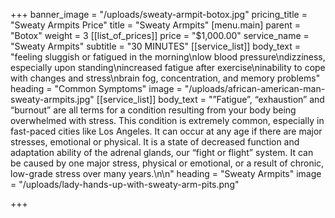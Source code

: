 +++
banner_image = "/uploads/sweaty-armpit-botox.jpg"
pricing_title = "Sweaty Armpits Price"
title = "Sweaty Armpits"
[menu.main]
parent = "Botox"
weight = 3
[[list_of_prices]]
price = "$1,000.00"
service_name = "Sweaty Armpits"
subtitle = "30 MINUTES"
[[service_list]]
body_text = "feeling sluggish or fatigued in the morning\nlow blood pressure\ndizziness, especially upon standing\nincreased fatigue after exercise\ninability to cope with changes and stress\nbrain fog, concentration, and memory problems"
heading = "Common Symptoms"
image = "/uploads/african-american-man-sweaty-armpits.jpg"
[[service_list]]
body_text = "”Fatigue”, “exhaustion” and “burnout” are all terms for a condition resulting from your body being overwhelmed with stress. This condition is extremely common, especially in fast-paced cities like Los Angeles. It can occur at any age if there are major stresses, emotional or physical. It is a state of decreased function and adaptation ability of the adrenal glands, our “fight or flight” system. It can be caused by one major stress, physical or emotional, or a result of chronic, low-grade stress over many years.\n\n"
heading = "Sweaty Armpits"
image = "/uploads/lady-hands-up-with-sweaty-arm-pits.png"

+++
